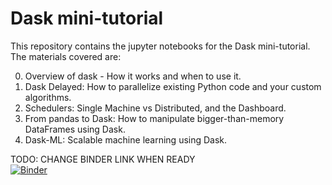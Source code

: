 # Dask mini-tutorial 

This repository contains the jupyter notebooks for the Dask mini-tutorial. The materials covered are:

0. Overview of dask - How it works and when to use it. 
1. Dask Delayed: How to parallelize existing Python code and your custom algorithms. 
2. Schedulers: Single Machine vs Distributed, and the Dashboard.   
3. From pandas to Dask: How to manipulate bigger-than-memory DataFrames using Dask.  
4. Dask-ML: Scalable machine learning using Dask.  

TODO: CHANGE BINDER LINK WHEN READY  
[![Binder](https://mybinder.org/badge_logo.svg)](https://mybinder.org/v2/gh/jrbourbeau/dask-binder-template/main?urlpath=lab)




